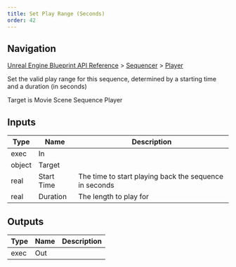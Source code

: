 ```yaml
---
title: Set Play Range (Seconds)
order: 42
---
```

## Navigation

[Unreal Engine Blueprint API Reference](https://dev.epicgames.com/documentation/en-us/unreal-engine/BlueprintAPI) > [Sequencer](https://dev.epicgames.com/documentation/en-us/unreal-engine/BlueprintAPI/Sequencer) > [Player](https://dev.epicgames.com/documentation/en-us/unreal-engine/BlueprintAPI/Sequencer/Player)

Set the valid play range for this sequence, determined by a starting time and a duration (in seconds)

Target is Movie Scene Sequence Player

## Inputs

| Type | Name | Description |
| --- | --- | --- |
| exec | In |  |
| object | Target |  |
| real | Start Time | The time to start playing back the sequence in seconds |
| real | Duration | The length to play for |

## Outputs

| Type | Name | Description |
| --- | --- | --- |
| exec | Out |  |
